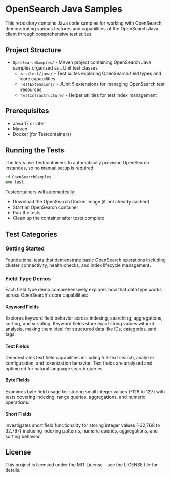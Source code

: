 # OpenSearch Java Samples

This repository contains Java code samples for working with OpenSearch, demonstrating various features and capabilities of the OpenSearch Java client through comprehensive test suites.

## Project Structure

- `OpenSearchSamples/` - Maven project containing OpenSearch Java samples organized as JUnit test classes
  - `src/test/java/` - Test suites exploring OpenSearch field types and core capabilities
  - `TestExtensions/` - JUnit 5 extensions for managing OpenSearch test resources
  - `TestInfrastructure/` - Helper utilities for test index management

## Prerequisites

- Java 17 or later
- Maven
- Docker (for Testcontainers)

## Running the Tests

The tests use Testcontainers to automatically provision OpenSearch instances, so no manual setup is required:

```bash
cd OpenSearchSamples
mvn test
```

Testcontainers will automatically:
- Download the OpenSearch Docker image (if not already cached)
- Start an OpenSearch container
- Run the tests
- Clean up the container after tests complete

## Test Categories

### Getting Started

Foundational tests that demonstrate basic OpenSearch operations including cluster connectivity, health checks, and index lifecycle management.

### Field Type Demos

Each field type demo comprehensively explores how that data type works across OpenSearch's core capabilities:

#### Keyword Fields

Explores keyword field behavior across indexing, searching, aggregations, sorting, and scripting. Keyword fields store exact string values without analysis, making them ideal for structured data like IDs, categories, and tags.

#### Text Fields

Demonstrates text field capabilities including full-text search, analyzer configuration, and tokenization behavior. Text fields are analyzed and optimized for natural language search queries.

#### Byte Fields

Examines byte field usage for storing small integer values (-128 to 127) with tests covering indexing, range queries, aggregations, and numeric operations.

#### Short Fields

Investigates short field functionality for storing integer values (-32,768 to 32,767) including indexing patterns, numeric queries, aggregations, and sorting behavior.

## License

This project is licensed under the MIT License - see the LICENSE file for details.
